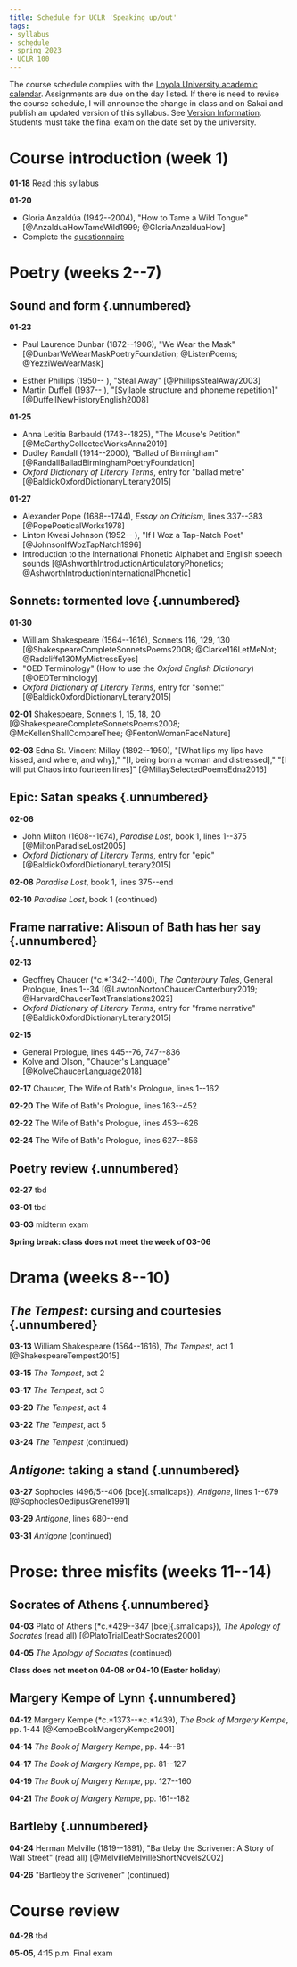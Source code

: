 ```yaml
---
title: Schedule for UCLR 'Speaking up/out'
tags:
- syllabus
- schedule
- spring 2023
- UCLR 100
---
```

The course schedule complies with the [Loyola University academic calendar](https://www.luc.edu/academics/schedules).
Assignments are due on the day listed.
If there is need to revise the course schedule, I will announce the change in class and on Sakai and publish an updated version of this syllabus.
See [Version Information](#version-information).
Students must take the final exam on the date set by the university.

# Course introduction (week 1)
**01-18**
Read this syllabus
<!--
- What is "interpretation"?
- What is "literature"?
- What is speaking out?
-->

**01-20**

- Gloria Anzaldúa (1942--2004), "How to Tame a Wild Tongue" [@AnzalduaHowTameWild1999; @GloriaAnzalduaHow]
- Complete the [questionnaire](#questionnaire)

# Poetry (weeks 2--7)
## Sound and form {.unnumbered}

**01-23**

- Paul Laurence Dunbar (1872--1906), "We Wear the Mask" [@DunbarWeWearMaskPoetryFoundation; @ListenPoems; @YezziWeWearMask]
<!--I use the Poetry Foundation text because I dislike the two-column format of the University of Virginia edition-->
- Esther Phillips (1950-- ), "Steal Away" [@PhillipsStealAway2003]
- Martin Duffell (1937-- ), "[Syllable structure and phoneme repetition]" [@DuffellNewHistoryEnglish2008]

**01-25**

- Anna Letitia Barbauld (1743--1825), "The Mouse's Petition" [@McCarthyCollectedWorksAnna2019]
- Dudley Randall (1914--2000), "Ballad of Birmingham" [@RandallBalladBirminghamPoetryFoundation]
- *Oxford Dictionary of Literary Terms*, entry for "ballad metre" [@BaldickOxfordDictionaryLiterary2015]

**01-27**

- Alexander Pope (1688--1744), *Essay on Criticism*, lines 337--383 [@PopePoeticalWorks1978]
- Linton Kwesi Johnson (1952-- ), "If I Woz a Tap-Natch Poet" [@JohnsonIfWozTapNatch1996]
- Introduction to the International Phonetic Alphabet and English speech sounds [@AshworthIntroductionArticulatoryPhonetics; @AshworthIntroductionInternationalPhonetic]

## Sonnets: tormented love {.unnumbered}

**01-30**

- William Shakespeare (1564--1616), Sonnets 116, 129, 130 [@ShakespeareCompleteSonnetsPoems2008; @Clarke116LetMeNot; @Radcliffe130MyMistressEyes]
- "OED Terminology" (How to use the *Oxford English Dictionary*) [@OEDTerminology]
- *Oxford Dictionary of Literary Terms*, entry for "sonnet" [@BaldickOxfordDictionaryLiterary2015]

**02-01**
Shakespeare, Sonnets 1, 15, 18, 20 [@ShakespeareCompleteSonnetsPoems2008; @McKellenShallCompareThee; @FentonWomanFaceNature]

**02-03**
Edna St. Vincent Millay (1892--1950), "[What lips my lips have kissed, and where, and why]," "[I, being born a woman and distressed]," "[I will put Chaos into fourteen lines]" [@MillaySelectedPoemsEdna2016]

## Epic: Satan speaks {.unnumbered}

**02-06**

- John Milton (1608--1674), *Paradise Lost*, book 1, lines 1--375 [@MiltonParadiseLost2005]
- *Oxford Dictionary of Literary Terms*, entry for "epic" [@BaldickOxfordDictionaryLiterary2015]

**02-08**
*Paradise Lost*, book 1, lines 375--end

**02-10**
*Paradise Lost*, book 1 (continued)

## Frame narrative: Alisoun of Bath has her say {.unnumbered}

**02-13**

- Geoffrey Chaucer (*c.*1342--1400), *The Canterbury Tales*, General Prologue, lines 1--34 [@LawtonNortonChaucerCanterbury2019; @HarvardChaucerTextTranslations2023]
- *Oxford Dictionary of Literary Terms*, entry for "frame narrative" [@BaldickOxfordDictionaryLiterary2015]

**02-15**

- General Prologue, lines 445--76, 747--836
- Kolve and Olson, "Chaucer's Language" [@KolveChaucerLanguage2018]

**02-17**
Chaucer, The Wife of Bath's Prologue, lines 1--162

<!--week 6-->

**02-20**
The Wife of Bath's Prologue, lines 163--452

**02-22**
The Wife of Bath's Prologue, lines 453--626

**02-24**
The Wife of Bath's Prologue, lines 627--856

## Poetry review {.unnumbered}
<!--week 7-->

**02-27** tbd

**03-01** tbd

**03-03** midterm exam

**Spring break: class does not meet the week of 03-06**

# Drama (weeks 8--10)
## *The Tempest*: cursing and courtesies {.unnumbered}

<!--week 8-->
**03-13**
William Shakespeare (1564--1616), *The Tempest*, act 1 [@ShakespeareTempest2015]

**03-15**
*The Tempest*, act 2

**03-17**
*The Tempest*, act 3

<!--week 9-->
**03-20**
*The Tempest*, act 4

**03-22**
*The Tempest*, act 5

**03-24**
*The Tempest* (continued)

## *Antigone*: taking a stand {.unnumbered}
<!--week 10-->
**03-27**
Sophocles (496/5--406 [bce]{.smallcaps}), *Antigone*, lines 1--679 [@SophoclesOedipusGrene1991]

**03-29**
*Antigone*, lines 680--end

**03-31**
*Antigone* (continued)

# Prose: three misfits (weeks 11--14)
## Socrates of Athens {.unnumbered}
<!--week 11-->
**04-03**
Plato of Athens (*c.*429--347 [bce]{.smallcaps}), *The Apology of Socrates* (read all) [@PlatoTrialDeathSocrates2000]

**04-05**
*The Apology of Socrates* (continued)

**Class does not meet on 04-08 or 04-10 (Easter holiday)**

## Margery Kempe of Lynn {.unnumbered}
<!--week 12-->
**04-12**
Margery Kempe (*c.*1373--*c.*1439), *The Book of Margery Kempe*, pp. 1-44<!--sections 1--25--> [@KempeBookMargeryKempe2001]

**04-14**
*The Book of Margery Kempe*, pp. 44--81<!--sect. 26--45-->

<!--week 13-->
**04-17**
*The Book of Margery Kempe*, pp. 81--127<!--sect. 46--72-->

**04-19**
*The Book of Margery Kempe*, pp. 127--160<!--sect. 72--89-->

**04-21**
*The Book of Margery Kempe*, pp. 161--182<!--bk 2-->

## Bartleby {.unnumbered}
<!--week 14-->
**04-24**
Herman Melville (1819--1891), "Bartleby the Scrivener: A Story of Wall Street" (read all) [@MelvilleMelvilleShortNovels2002]

**04-26**
"Bartleby the Scrivener" (continued)

# Course review

**04-28**
tbd

**05-05**, 4:15 p.m.
Final exam
